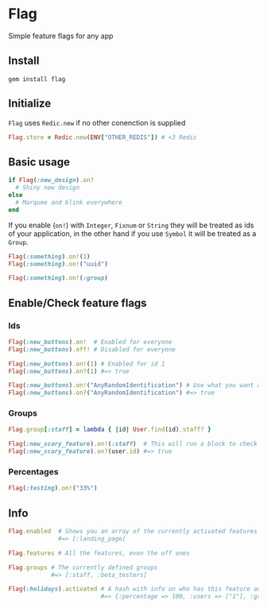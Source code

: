 # Flag

Simple feature flags for any app

## Install

```
gem install flag
```

## Initialize

`Flag` uses `Redic.new` if no other conenction is supplied

```ruby
Flag.store = Redic.new(ENV["OTHER_REDIS"]) # <3 Redic
```

## Basic usage

```ruby
if Flag(:new_design).on?
  # Shiny new design
else
  # Marquee and blink everywhere
end
```

If you enable (`on!`) with `Integer`, `Fixnum` or `String` they will be treated
as ids of your application, in the other hand if you use `Symbol` it will be
treated as a `Group`.

```ruby
Flag(:something).on!(1)
Flag(:something).on!("uuid")

Flag(:something).on!(:group)
```

## Enable/Check feature flags

### Ids

```ruby
Flag(:new_buttons).on!  # Enabled for everyone
Flag(:new_buttons).off! # Disabled for everyone

Flag(:new_buttons).on!(1) # Enabled for id 1
Flag(:new_buttons).on?(1) #=> true

Flag(:new_buttons).on!("AnyRandomIdentification") # Use what you want as an id
Flag(:new_buttons).on?("AnyRandomIdentification") #=> true
```

### Groups

```ruby
Flag.group[:staff] = lambda { |id| User.find(id).staff? }

Flag(:new_scary_feature).on!(:staff)  # This will run a block to check if it's valid
Flag(:new_scary_feature).on?(user.id) #=> true
```

### Percentages

```ruby
Flag(:testing).on!("33%")
```

## Info

```ruby
Flag.enabled  # Shows you an array of the currently activated features
              #=> [:landing_page]

Flag.features # All the features, even the off ones

Flag.groups # The currently defined groups
            #=> [:staff, :beta_testers]

Flag(:holidays).activated # A hash with info on who has this feature active
                          #=> {:percentage => 100, :users => ["1"], :groups => [:staff] }
```
